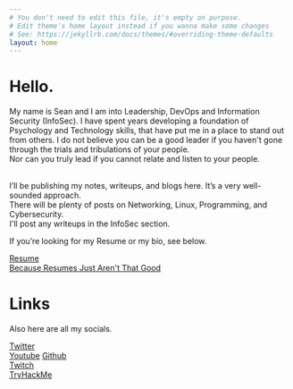 ```yaml
---
# You don't need to edit this file, it's empty on purpose.
# Edit theme's home layout instead if you wanna make some changes
# See: https://jekyllrb.com/docs/themes/#overriding-theme-defaults
layout: home
---
```

<html><p></p></html>

# Hello.
My name is Sean and I am into Leadership, DevOps and Information Security (InfoSec).
I have spent years developing a foundation of Psychology and Technology skills, that have put me in a place to stand out from others.
I do not believe you can be a good leader if you haven't gone through the trials and tribulations of your people. <br />
Nor can you truly lead if you cannot relate and listen to your people.<br /><br />
                                                                                                                                      
I’ll be publishing my notes, writeups, and blogs here. It’s a very well-sounded approach.<br /> 
There will be plenty of posts on Networking, Linux, Programming, and Cybersecurity.<br /> 
I'll post any writeups in the InfoSec section.

If you’re looking for my Resume or my bio, see below.

[Resume](/Resume/)  
[Because Resumes Just Aren't That Good](/blog/2020/09/03/Because-Resumes.html)  


# Links
Also here are all my socials.

[Twitter](http://twitter.com/sendler32)    
[Youtube](https://www.youtube.com/channel/UCayyiUXtg6_dY-7KT4MKI6Q)
[Github](https://github.com/sendler)  
[Twitch](https://www.twitch.tv/sendlernm)  
[TryHackMe](https://tryhackme.com/p/shadigest)
